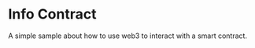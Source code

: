 Info Contract
=============

A simple sample about how to use web3 to interact with a smart contract.

